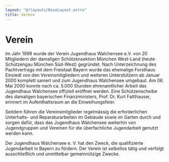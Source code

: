 ```yaml
---
layout: "@/layouts/BaseLayout.astro"
title: Verein
---
```


# Verein

Im Jahr 1999 wurde der Verein Jugendhaus Walchensee e.V. von 20 Mitgliedern der damaligen Schützensektion München West-Land (heute Schützengau München Süd-West) gegründet. Nach Unterzeichnung des Pachtvertrags mit dem Freistaat Bayern wurde das ehemalige Forsthaus Einsiedl von den Vereinsmitgliedern und weiteren Unterstützern ab Januar 2000 komplett saniert und zum Jugendhaus Walchensee umgebaut. Am 06. Mai 2000 konnte nach ca. 5.000 Stunden ehrenamtlicher Arbeit das Jugendhaus Walchensee offiziell eröffnet werden. Eine Schützenscheibe des damaligen bayerischen Finanzministers, Prof. Dr. Kurt Faltlhauser, erinnert im Aufenthaltsraum an die Einweihungsfeier.

Seitdem führen die Vereinsmitglieder regelmässig die erforderlichen Unterhalts- und Reparaturarbeiten im Gebäude sowie im Garten durch und sorgen dafür, dass das Jugendhaus Walchensee weiterhin von Jugendgruppen und Vereinen für die überfachliche Jugendarbeit genutzt werden kann.

Der Jugendhaus Walchensee e. V. hat den Zweck, die qualifizierte Jugendarbeit in Bayern zu fördern. Der Verein ist selbstlos tätig und verfolgt ausschließlich und unmittelbar gemeinnützige Zwecke.
